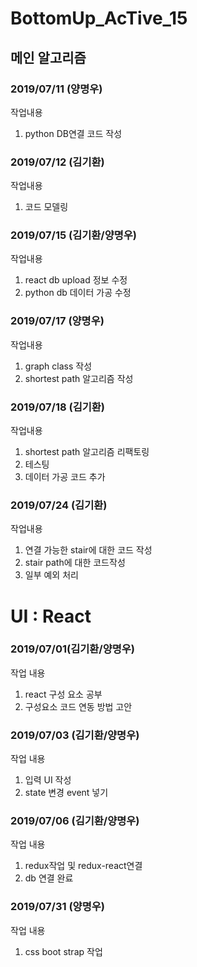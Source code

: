 # BottomUp_AcTive_15

메인 알고리즘
----

### 2019/07/11 (양명우)

작업내용

1. python DB연결 코드 작성

### 2019/07/12 (김기환)

작업내용

1. 코드 모델링

### 2019/07/15 (김기환/양명우)

작업내용

1. react db upload 정보 수정
2. python db 데이터 가공 수정

### 2019/07/17 (양명우)

작업내용

1. graph class 작성
2. shortest path 알고리즘 작성

### 2019/07/18 (김기환)

작업내용

1. shortest path 알고리즘 리팩토링
2. 테스팅
3. 데이터 가공 코드 추가

### 2019/07/24 (김기환)

작업내용

1. 연결 가능한 stair에 대한 코드 작성
2. stair path에 대한 코드작성
3. 일부 예외 처리

UI : React
===
### 2019/07/01(김기환/양명우)

작업 내용

1. react 구성 요소 공부
2. 구성요소 코드 연동 방법 고안

### 2019/07/03 (김기환/양명우)

작업 내용

1. 입력 UI 작성
2. state 변경 event 넣기

### 2019/07/06 (김기환/양명우)

작업 내용

1. redux작업 및 redux-react연결
2. db 연결 완료


### 2019/07/31 (양명우)

작업 내용

1. css boot strap 작업